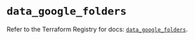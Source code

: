 # `data_google_folders`

Refer to the Terraform Registry for docs: [`data_google_folders`](https://registry.terraform.io/providers/hashicorp/google-beta/6.33.0/docs/data-sources/google_folders).
